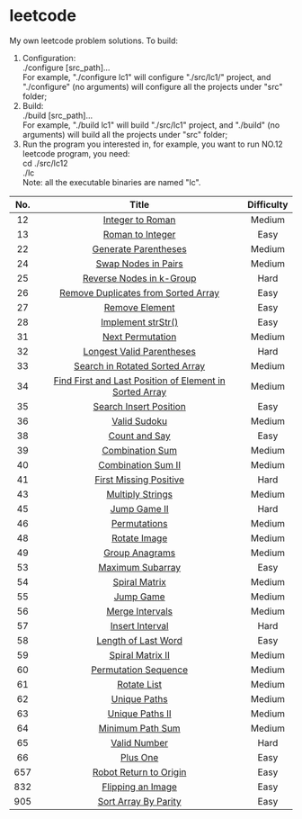 # leetcode
My own leetcode problem solutions.
To build:
  1. Configuration:  
    ./configure [src_path]...  
    For example, "./configure lc1" will configure "./src/lc1/" project, and "./configure" (no arguments) will configure all the projects under "src" folder;  
  2. Build:  
    ./build [src_path]...  
    For example, "./build lc1" will build "./src/lc1" project, and "./build" (no arguments) will build all the projects under "src" folder;  
  3. Run the program you interested in, for example, you want to run NO.12 leetcode program, you need:  
    cd ./src/lc12  
    ./lc  
  Note: all the executable binaries are named "lc".  
  
| No.  | Title  | Difficulty  |
|:----:|:------:|:-----------:|
| 12  |[Integer to Roman](https://leetcode.com/problems/integer-to-roman/)| Medium  |
| 13  |[Roman to Integer](https://leetcode.com/problems/roman-to-integer/)| Easy  |
| 22  |[Generate Parentheses](https://leetcode.com/problems/generate-parentheses/)| Medium  |
| 24  |[Swap Nodes in Pairs](https://leetcode.com/problems/swap-nodes-in-pairs/)| Medium  |
| 25  |[Reverse Nodes in k-Group](https://leetcode.com/problems/reverse-nodes-in-k-group/)| Hard  |
| 26  |[Remove Duplicates from Sorted Array](https://leetcode.com/problems/remove-duplicates-from-sorted-array/)| Easy|
| 27  |[Remove Element](https://leetcode.com/problems/remove-element/)|  Easy  |
| 28  |[Implement strStr()](https://leetcode.com/problems/implement-strstr/)|  Easy  |
| 31  |[Next Permutation](https://leetcode.com/problems/next-permutation/)|  Medium  |
| 32  |[Longest Valid Parentheses](https://leetcode.com/problems/longest-valid-parentheses/)|  Hard  |
| 33  |[Search in Rotated Sorted Array](https://leetcode.com/problems/search-in-rotated-sorted-array/)|  Medium  |
| 34  |[Find First and Last Position of Element in Sorted Array](https://leetcode.com/problems/find-first-and-last-position-of-element-in-sorted-array/)|  Medium  |
| 35  |[Search Insert Position](https://leetcode.com/problems/search-insert-position/)|  Easy  |
| 36  |[Valid Sudoku](https://leetcode.com/problems/valid-sudoku/)|  Medium  |
| 38  |[Count and Say](https://leetcode.com/problems/count-and-say/)|  Easy  |
| 39  |[Combination Sum](https://leetcode.com/problems/combination-sum/)|  Medium  |
| 40  |[Combination Sum II](https://leetcode.com/problems/combination-sum-ii/)|  Medium  |
| 41  |[First Missing Positive](https://leetcode.com/problems/first-missing-positive/)|  Hard  |
| 43  |[Multiply Strings](https://leetcode.com/problems/multiply-strings/)|  Medium  |
| 45  |[Jump Game II](https://leetcode.com/problems/jump-game-ii/)|  Hard  |
| 46  |[Permutations](https://leetcode.com/problems/permutations/)|  Medium  |
| 48  |[Rotate Image](https://leetcode.com/problems/rotate-image/)|  Medium  |
| 49  |[Group Anagrams](https://leetcode.com/problems/group-anagrams/)|  Medium  |
| 53  |[Maximum Subarray](https://leetcode.com/problems/maximum-subarray/)|  Easy  |
| 54  |[Spiral Matrix](https://leetcode.com/problems/spiral-matrix/)|  Medium  |
| 55  |[Jump Game](https://leetcode.com/problems/jump-game/)|  Medium  |
| 56  |[Merge Intervals](https://leetcode.com/problems/merge-intervals/)|  Medium  |
| 57  |[Insert Interval](https://leetcode.com/problems/insert-interval/)|  Hard  |
| 58  |[Length of Last Word](https://leetcode.com/problems/length-of-last-word/)|  Easy  |
| 59  |[Spiral Matrix II](https://leetcode.com/problems/spiral-matrix-ii/)|  Medium  |
| 60  |[Permutation Sequence](https://leetcode.com/problems/permutation-sequence/)|  Medium  |
| 61  |[Rotate List](https://leetcode.com/problems/rotate-list/)|  Medium  |
| 62  |[Unique Paths](https://leetcode.com/problems/unique-paths/)|  Medium  |
| 63  |[Unique Paths II](https://leetcode.com/problems/unique-paths-ii/)|  Medium  |
| 64  |[Minimum Path Sum](https://leetcode.com/problems/minimum-path-sum/)|  Medium  |
| 65  |[Valid Number](https://leetcode.com/problems/valid-number/)|  Hard  |
| 66  |[Plus One](https://leetcode.com/problems/plus-one/)|  Easy  |
| 657  |[Robot Return to Origin](https://leetcode.com/problems/robot-return-to-origin/)|  Easy  |
| 832  |[Flipping an Image](https://leetcode.com/problems/flipping-an-image/)|  Easy  |
| 905  |[Sort Array By Parity](https://leetcode.com/problems/sort-array-by-parity/)| Easy  |
